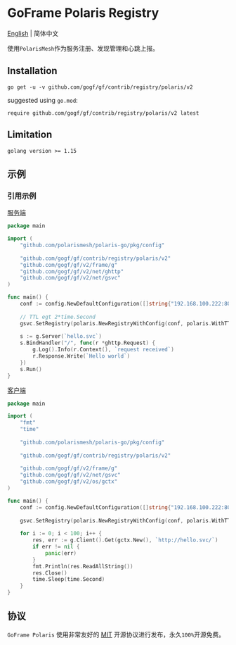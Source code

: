 # GoFrame Polaris Registry

[English](README.MD) | 简体中文

使用`PolarisMesh`作为服务注册、发现管理和心跳上报。


## Installation
```
go get -u -v github.com/gogf/gf/contrib/registry/polaris/v2
```
suggested using `go.mod`:
```
require github.com/gogf/gf/contrib/registry/polaris/v2 latest
```

## Limitation
```
golang version >= 1.15
```


## 示例

### 引用示例

[服务端](example/registry/polaris/server/main.go)
```go
package main

import (
    "github.com/polarismesh/polaris-go/pkg/config"
    
    "github.com/gogf/gf/contrib/registry/polaris/v2"
    "github.com/gogf/gf/v2/frame/g"
    "github.com/gogf/gf/v2/net/ghttp"
    "github.com/gogf/gf/v2/net/gsvc"
)

func main() {
    conf := config.NewDefaultConfiguration([]string{"192.168.100.222:8091"})
    
    // TTL egt 2*time.Second
    gsvc.SetRegistry(polaris.NewRegistryWithConfig(conf, polaris.WithTTL(100)))
    
    s := g.Server(`hello.svc`)
    s.BindHandler("/", func(r *ghttp.Request) {
        g.Log().Info(r.Context(), `request received`)
        r.Response.Write(`Hello world`)
    })
    s.Run()
}

```

[客户端](example/registry/polaris/client/main.go)
```go
package main

import (
    "fmt"
    "time"
    
    "github.com/polarismesh/polaris-go/pkg/config"
    
    "github.com/gogf/gf/contrib/registry/polaris/v2"
    
    "github.com/gogf/gf/v2/frame/g"
    "github.com/gogf/gf/v2/net/gsvc"
    "github.com/gogf/gf/v2/os/gctx"
)

func main() {
    conf := config.NewDefaultConfiguration([]string{"192.168.100.222:8091"})
    
    gsvc.SetRegistry(polaris.NewRegistryWithConfig(conf, polaris.WithTTL(100)))
    
    for i := 0; i < 100; i++ {
        res, err := g.Client().Get(gctx.New(), `http://hello.svc/`)
        if err != nil {
            panic(err)
        }
        fmt.Println(res.ReadAllString())
        res.Close()
        time.Sleep(time.Second)
    }
}

```

## 协议

`GoFrame Polaris` 使用非常友好的 [MIT](../../../LICENSE) 开源协议进行发布，永久`100%`开源免费。